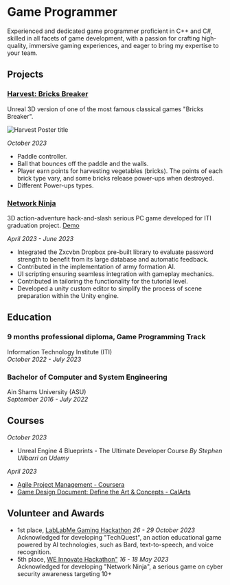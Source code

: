 # Game Programmer
Experienced and dedicated game programmer proficient in C++ and C#, skilled in all facets of game development, with a passion for crafting high-quality, immersive gaming experiences, and eager to bring my expertise to your team.

## Projects
### <a target="_blank" href="https://github.com/RadwaAhmed4869/Harvest-Bricks-Breaker"> Harvest: Bricks Breaker</a>
Unreal 3D version of one of the most famous classical games "Bricks Breaker".

![Harvest Poster title](https://github.com/RadwaAhmed4869/RadwaAhmed4869.github.io/assets/48102202/98a46f11-f676-44f0-96f9-87992ddff8be)

_October 2023_
* Paddle controller.
* Ball that bounces off the paddle and the walls.
* Player earn points for harvesting vegetables (bricks). The points of each brick type vary, and some bricks release power-ups when destroyed.
* Different Power-ups types.

### <a target="_blank" href="https://github.com/RayanYousef/NetworkNinja_Showcase/tree/main"> Network Ninja</a>
3D action-adventure hack-and-slash serious PC game developed for ITI graduation project. <a target="_blank" href="https://drive.google.com/file/d/19PhogJuXqhvriExU712UZ8bufOTLkO0j/preview"> Demo</a><br/>

_April 2023 - June 2023_
* Integrated the Zxcvbn Dropbox pre-built library to evaluate password strength to benefit from its large database and automatic feedback.
* Contributed in the implementation of army formation AI.
* UI scripting ensuring seamless integration with gameplay mechanics.
* Contributed in tailoring the functionality for the tutorial level.
* Developed a unity custom editor to simplify the process of scene preparation within the Unity engine.

## Education
### 9 months professional diploma, Game Programming Track
Information Technology Institute (ITI) <br/><i>October 2022 - July 2023</i>

### Bachelor of Computer and System Engineering
Ain Shams University (ASU) <br/>_September 2016 - July 2022_

## Courses
_October 2023_<br/>
* Unreal Engine 4 Blueprints - The Ultimate Developer Course _By Stephen Ulibarri on Udemy_

_April 2023_<br/>
* <a target="_blank" href="https://www.coursera.org/account/accomplishments/certificate/PBQD9QLL6CH7"> Agile Project Management - Coursera </a><br/>
* <a target="_blank" href="https://www.coursera.org/account/accomplishments/certificate/GL46WSMLRFJV"> Game Design Document: Define the Art & Concepts - CalArts </a>

## Volunteer and Awards
* 1st place, <a target="_blank" href="https://lablab.me/event/gaming-hackathon/hash-include-ai/techquest-a-journey-through-the-lost-world"> LabLabMe Gaming Hackathon</a> _26 - 29 October 2023_  
Acknowledged for developing "TechQuest", an action educational game powered by AI technologies, such as Bard, text-to-speech, and voice recognition.<br/>
* 5th place, <a target="_blank" href="https://www.linkedin.com/posts/information-technology-institute-iti-_mcit-iti-activity-7066481578624847872-qhsm?utm_source=share&utm_medium=member_desktop"> WE Innovate Hackathon"</a> _16 - 18 May 2023_<br/>
Acknowledged for developing "Network Ninja", a serious game on cyber security awareness targeting 10+
